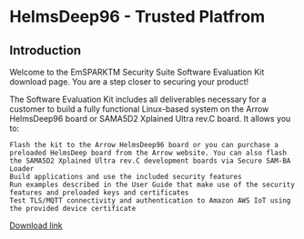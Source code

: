 HelmsDeep96 - Trusted Platfrom
====================================================

Introduction
------------------------
Welcome to the EmSPARKTM Security Suite Software Evaluation Kit download page. You are a step closer to securing your product!

The Software Evaluation Kit includes all deliverables necessary for a customer to build a fully functional Linux-based system on the Arrow HelmsDeep96 board or SAMA5D2 Xplained Ultra rev.C board. It allows you to:

    Flash the kit to the Arrow HelmsDeep96 board or you can purchase a preloaded HelmsDeep board from the Arrow website. You can also flash the SAMA5D2 Xplained Ultra rev.C development boards via Secure SAM-BA Loader
    Build applications and use the included security features
    Run examples described in the User Guide that make use of the security features and preloaded keys and certificates
    Test TLS/MQTT connectivity and authentication to Amazon AWS IoT using the provided device certificate

[Download link](https://www.sequiturlabs.com/emspark-for-arrow-helmsdeep96/)
